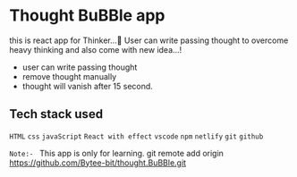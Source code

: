 # Thought BuBBle app

this is react app for Thinker...💭
User can write passing thought to overcome heavy thinking and also come with new idea...!
- user can write passing thought
- remove thought manually
- thought will vanish after 15 second.


## Tech stack used
`HTML` `css` `javaScript` `React with effect` `vscode` `npm` `netlify` `git` `github`

``Note:- `` This app is only for learning.
git remote add origin https://github.com/Bytee-bit/thought.BuBBle.git
